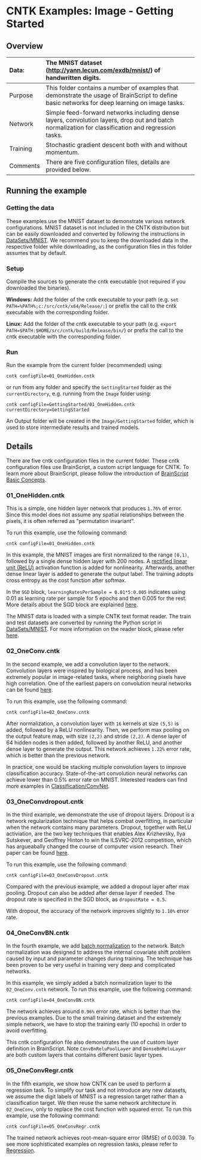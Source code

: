 # CNTK Examples: Image - Getting Started

## Overview

|Data:     |The MNIST dataset (http://yann.lecun.com/exdb/mnist/) of handwritten digits.
|:---------|:---
|Purpose   |This folder contains a number of examples that demonstrate the usage of BrainScript to define basic networks for deep learning on image tasks.
|Network   |Simple feed-forward networks including dense layers, convolution layers, drop out and batch normalization for classification and regression tasks.
|Training  |Stochastic gradient descent both with and without momentum.
|Comments  |There are five configuration files, details are provided below.

## Running the example

### Getting the data

These examples use the MNIST dataset to demonstrate various network configurations. MNIST dataset is not included in the CNTK distribution but can be easily downloaded and converted by following the instructions in [DataSets/MNIST](../DataSets/MNIST). We recommend you to keep the downloaded data in the respective folder while downloading, as the configuration files in this folder assumes that by default.

### Setup

Compile the sources to generate the cntk executable (not required if you downloaded the binaries).

__Windows:__ Add the folder of the cntk executable to your path
(e.g. `set PATH=%PATH%;c:/src/cntk/x64/Release/;`)
or prefix the call to the cntk executable with the corresponding folder.

__Linux:__ Add the folder of the cntk executable to your path
(e.g. `export PATH=$PATH:$HOME/src/cntk/build/Release/bin/`)
or prefix the call to the cntk executable with the corresponding folder.

### Run

Run the example from the current folder (recommended) using:

`cntk configFile=01_OneHidden.cntk`

or run from any folder and specify the `GettingStarted` folder as the `currentDirectory`,
e.g. running from the `Image` folder using:

`cntk configFile=GettingStarted/01_OneHidden.cntk currentDirectory=GettingStarted`

An Output folder will be created in the `Image/GettingStarted` folder, which is used to store intermediate results and trained models.

## Details

There are five cntk configuration files in the current folder. These cntk configuration files use BrainScript, a custom script language for CNTK. To learn more about BrainScript, please follow the introduction of [BrainScript Basic Concepts](https://github.com/Microsoft/CNTK/wiki/BS-Basic-concepts).

### 01_OneHidden.cntk

This is a simple, one hidden layer network that produces `1.76%` of error. Since this model does not assume any spatial relationships between the pixels, it is often referred as "permutation invariant". 

To run this example, use the following command:

`cntk configFile=01_OneHidden.cntk`

In this example, the MNIST images are first normalized to the range `[0,1)`, followed by a single dense hidden layer with 200 nodes. A [rectified linear unit (ReLU)](http://machinelearning.wustl.edu/mlpapers/paper_files/icml2010_NairH10.pdf) activation function is added for nonlinearity. Afterwards, another dense linear layer is added to generate the output label. The training adopts cross entropy as the cost function after softmax.

In the `SGD` block, `learningRatesPerSample = 0.01*5:0.005` indicates using 0.01 as learning rate per sample for 5 epochs and then 0.005 for the rest. More details about the SGD block are explained [here](https://github.com/Microsoft/CNTK/wiki/SGD-Block).

The MNIST data is loaded with a simple CNTK text format reader. The train and test datasets are converted by running the Python script in [DataSets/MNIST](../DataSets/MNIST). For more information on the reader block, please refer [here](https://github.com/Microsoft/CNTK/wiki/Reader-block).

### 02_OneConv.cntk

In the second example, we add a convolution layer to the network. Convolution layers were inspired by biological process, and has been extremely popular in image-related tasks, where neighboring pixels have high correlation. One of the earliest papers on convolution neural networks can be found [here](http://yann.lecun.com/exdb/publis/pdf/lecun-01a.pdf).

To run this example, use the following command:

`cntk configFile=02_OneConv.cntk`

After normalization, a convolution layer with `16` kernels at size `(5,5)` is added, followed by a ReLU nonlinearity. Then, we perform max pooling on the output feature map, with size `(2,2)` and stride `(2,2)`. A dense layer of 64 hidden nodes is then added, followed by another ReLU, and another dense layer to generate the output. This network achieves `1.22%` error rate, which is better than the previous network.

In practice, one would be stacking multiple convolution layers to improve classification accuracy. State-of-the-art convolution neural networks can achieve lower than 0.5% error rate on MNIST. Interested readers can find more examples in [Classification/ConvNet](../Classification/ConvNet).

### 03_OneConvdropout.cntk

In the third example, we demonstrate the use of dropout layers. Dropout is a network regularization technique that helps combat overfitting, in particular when the network contains many parameters. Dropout, together with ReLU activiation, are the two key techniques that enables Alex Krizhevsky, Ilya Sutskever, and Geoffrey Hinton to win the ILSVRC-2012 competition, which has argueabally changed the course of computer vision research. Their paper can be found [here](https://papers.nips.cc/paper/4824-imagenet-classification-with-deep-convolutional-neural-networks.pdf).

To run this example, use the following command:

`cntk configFile=03_OneConvDropout.cntk`

Compared with the previous example, we added a dropout layer after max pooling. Dropout can also be added after dense layer if needed. The dropout rate is specified in the SGD block, as `dropoutRate = 0.5`.

With dropout, the accuracy of the network improves slightly to `1.10%` error rate.

### 04_OneConvBN.cntk

In the fourth example, we add [batch normalization](https://arxiv.org/abs/1502.03167) to the network. Batch normalization was designed to address the internal covariate shift problem caused by input and parameter changes during training. The technique has been proven to be very useful in training very deep and complicated networks.

In this example, we simply added a batch normalization layer to the `02_OneConv.cntk` network. To run this example, use the following command:

`cntk configFile=04_OneConvBN.cntk`

The network achieves around `0.96%` error rate, which is better than the previous examples. Due to the small training dataset and the extremely simple network, we have to stop the training early (10 epochs) in order to avoid overfitting.

This cntk configuration file also demonstrates the use of custom layer definition in BrainScript. Note `ConvBnReluPoolLayer` and `DenseBnReluLayer` are both custom layers that contains different basic layer types.

### 05_OneConvRegr.cntk

In the fifth example, we show how CNTK can be used to perform a regression task. To simplify our task and not introduce any new datasets, we assume the digit labels of MNIST is a regression target rather than a classification target. We then reuse the same network architecture in `02_OneConv`, only to replace the cost function with squared error. To run this example, use the following command:

`cntk configFile=05_OneConvRegr.cntk`

 The trained network achieves root-mean-square error (RMSE) of 0.0039. To see more sophisticated examples on regression tasks, please refer to [Regression](../Regression).
